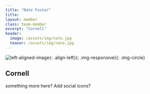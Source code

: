 ```yaml
---
title: "Nate Foster"
title:
layout: member
class: team-member
excerpt: "Cornell"
header:
  image: /assets/img/nate.jpg 
  teaser: /assets/img/nate.jpg
---
```

![left-aligned-image](../../assets/img/nate.jpg){: .align-left}{: .img-responsive}{: .img-circle} 
## Cornell
something more here? Add social icons?
